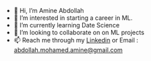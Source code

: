- 👋 Hi, I’m Amine Abdollah
- 👀 I’m interested in starting a career in ML.
- 🌱 I’m currently learning Date Science 
- 💞️ I’m looking to collaborate on  on ML projects
- 📫  Reach me through my [Linkedin](https://www.linkedin.com/in/abdollah-amine/) or Email : abdollah.mohamed.amine@gmail.com
<!---
amine-abdollah/amine-abdollah is a ✨ special ✨ repository because its `README.md` (this file) appears on your GitHub profile.
You can click the Preview link to take a look at your changes.
--->
